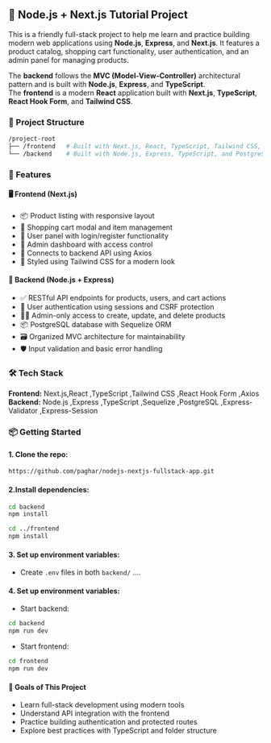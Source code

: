 ## 🛒 Node.js + Next.js Tutorial Project
This is a friendly full-stack project to help me learn and practice building modern web applications using **Node.js**, **Express**, and **Next.js**. It features a product catalog, shopping cart functionality, user authentication, and an admin panel for managing products.

The **backend** follows the **MVC (Model-View-Controller)** architectural pattern and is built with **Node.js**, **Express**, and **TypeScript**.  
The **frontend** is a modern **React** application built with **Next.js**, **TypeScript**, **React Hook Form**, and **Tailwind CSS**.

### 📁 Project Structure
```bash
/project-root
├── /frontend   # Built with Next.js, React, TypeScript, Tailwind CSS, and React Hook Form
└── /backend    # Built with Node.js, Express, TypeScript, and PostgreSQL
```
### 🚀 Features
#### 🖥️ Frontend (Next.js)
-   📦 Product listing with responsive layout
-   🛒 Shopping cart modal and item management
-   👤 User panel with login/register functionality    
-   🔐 Admin dashboard with access control    
-   🔗 Connects to backend API using Axios    
-   💅 Styled using Tailwind CSS for a modern look

#### 🔧 Backend (Node.js + Express)
-   ✅ RESTful API endpoints for products, users, and cart actions    
-   🔐 User authentication using sessions and CSRF protection    
-   🧑‍💼 Admin-only access to create, update, and delete products    
-   📦 PostgreSQL database with Sequelize ORM    
-   🗃️ Organized MVC architecture for maintainability    
-   🛡️ Input validation and basic error handling

### 🛠️ Tech Stack
 **Frontend:**
       Next.js,React ,TypeScript ,Tailwind CSS ,React Hook Form  ,Axios
**Backend:**
      Node.js ,Express ,TypeScript ,Sequelize ,PostgreSQL ,Express-Validator ,Express-Session

### 📦 Getting Started
#### 1. Clone the repo:
```bash
https://github.com/paghar/nodejs-nextjs-fullstack-app.git
```
#### 2.Install dependencies:
```bash
cd backend
npm install

cd ../frontend
npm install
```

#### 3. Set up environment variables:
- Create `.env` files in both `backend/`  ....

#### 4. Set up environment variables:
- Start backend:
```bash
cd backend
npm run dev
```
- Start frontend:
```bash
cd frontend
npm run dev
```
#### 🎯 Goals of This Project
-   Learn full-stack development using modern tools    
-   Understand API integration with the frontend    
-   Practice building authentication and protected routes    
-   Explore best practices with TypeScript and folder structure